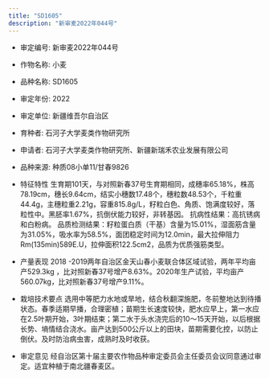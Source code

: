 ```yaml
---
title: "SD1605"
description: "新审麦2022年044号"
---
```

* 审定编号:  新审麦2022年044号

*  作物名称:  小麦

*  品种名称:  SD1605

*  审定年份:  2022

*  审定单位:  新疆维吾尔自治区

* 育种者:  石河子大学麦类作物研究所

*  申请者:  石河子大学麦类作物研究所、新疆新瑞禾农业发展有限公司

*  品种来源:  种质08小单11/甘春9826

*  特征特性
生育期101天，与对照新春37号生育期相同，成穗率65.18%，株高78.19cm，穗长9.64cm，结实小穗数17.48个，穗粒数48.53个，千粒重44.4g，主穗粒重2.21g，容重815.8g/L，籽粒白色、角质、饱满度较好，落粒性中。黑胚率1.67%，抗倒伏能力较好，非转基因。
抗病性结果：高抗锈病和白粉病。
品质检测结果：籽粒蛋白质（干基）含量为15.01%，湿面筋含量为31.05%，吸水率为58.5%，面团稳定时间为12.0min，最大拉伸阻力Rm(135min)589E.U，拉伸面积122.5cm2，品质为优质强筋类型。

*  产量表现
2018 -2019两年自治区金天山春小麦联合体区域试验，两年平均亩产529.3kg ，比对照新春37号增产8.63%。2020年生产试验，平均亩产560.07kg，比对照新春37号增产9.11%。

*  栽培技术要点
选用中等肥力水地或旱地，结合秋翻深施肥，冬前整地达到待播状态。春季适期早播，合理密植；苗期生长速度较快，肥水应早上，第一水应在2.5叶期开始，3叶期结束；第二水于头水浇完后的10～15天开始，以后根据长势、墒情结合浇水。亩产达到500公斤以上的田块，苗期需要化控，以防止倒伏。及时防治病虫害，成熟时及时收获。

*  审定意见
经自治区第十届主要农作物品种审定委员会主任委员会议同意通过审定。适宜种植于南北疆春麦区。
